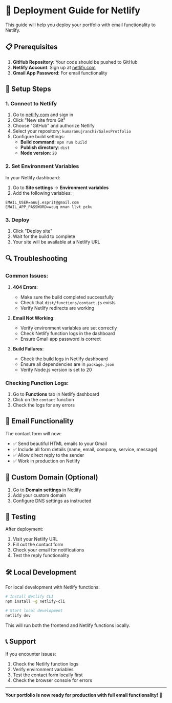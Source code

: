 # 🚀 Deployment Guide for Netlify

This guide will help you deploy your portfolio with email functionality to Netlify.

## 📋 Prerequisites

1. **GitHub Repository**: Your code should be pushed to GitHub
2. **Netlify Account**: Sign up at [netlify.com](https://netlify.com)
3. **Gmail App Password**: For email functionality

## 🔧 Setup Steps

### 1. Connect to Netlify

1. Go to [netlify.com](https://netlify.com) and sign in
2. Click "New site from Git"
3. Choose "GitHub" and authorize Netlify
4. Select your repository: `kumaranujranchi/SalesProtfolio`
5. Configure build settings:
   - **Build command**: `npm run build`
   - **Publish directory**: `dist`
   - **Node version**: `20`

### 2. Set Environment Variables

In your Netlify dashboard:

1. Go to **Site settings** → **Environment variables**
2. Add the following variables:

```
EMAIL_USER=anuj.esprit@gmail.com
EMAIL_APP_PASSWORD=wcuq mnan llvt pcku
```

### 3. Deploy

1. Click "Deploy site"
2. Wait for the build to complete
3. Your site will be available at a Netlify URL

## 🔍 Troubleshooting

### Common Issues:

1. **404 Errors**: 
   - Make sure the build completed successfully
   - Check that `dist/functions/contact.js` exists
   - Verify Netlify redirects are working

2. **Email Not Working**:
   - Verify environment variables are set correctly
   - Check Netlify function logs in the dashboard
   - Ensure Gmail app password is correct

3. **Build Failures**:
   - Check the build logs in Netlify dashboard
   - Ensure all dependencies are in `package.json`
   - Verify Node.js version is set to 20

### Checking Function Logs:

1. Go to **Functions** tab in Netlify dashboard
2. Click on the `contact` function
3. Check the logs for any errors

## 📧 Email Functionality

The contact form will now:
- ✅ Send beautiful HTML emails to your Gmail
- ✅ Include all form details (name, email, company, service, message)
- ✅ Allow direct reply to the sender
- ✅ Work in production on Netlify

## 🔗 Custom Domain (Optional)

1. Go to **Domain settings** in Netlify
2. Add your custom domain
3. Configure DNS settings as instructed

## 📱 Testing

After deployment:
1. Visit your Netlify URL
2. Fill out the contact form
3. Check your email for notifications
4. Test the reply functionality

## 🛠️ Local Development

For local development with Netlify functions:

```bash
# Install Netlify CLI
npm install -g netlify-cli

# Start local development
netlify dev
```

This will run both the frontend and Netlify functions locally.

## 📞 Support

If you encounter issues:
1. Check the Netlify function logs
2. Verify environment variables
3. Test the contact form locally first
4. Check the browser console for errors

---

**Your portfolio is now ready for production with full email functionality!** 🎉 